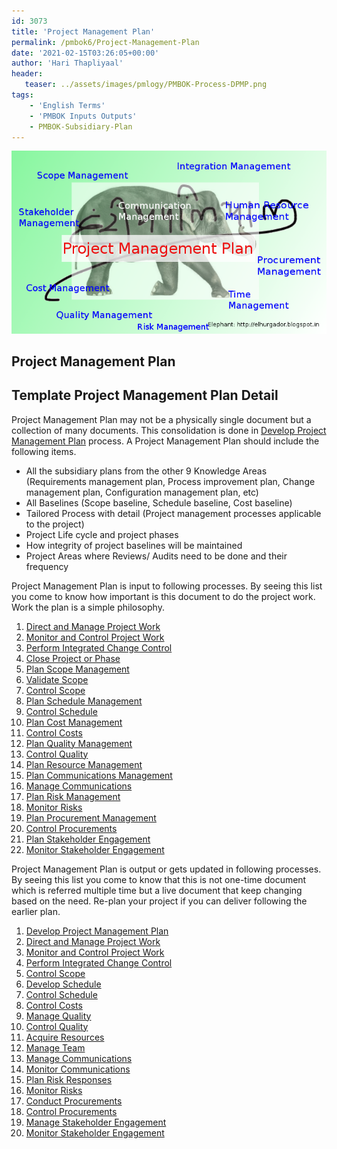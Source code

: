 ```yaml
---
id: 3073   
title: 'Project Management Plan'
permalink: /pmbok6/Project-Management-Plan
date: '2021-02-15T03:26:05+00:00'
author: 'Hari Thapliyaal'
header:
   teaser: ../assets/images/pmlogy/PMBOK-Process-DPMP.png
tags:
    - 'English Terms'
    - 'PMBOK Inputs Outputs'
    - PMBOK-Subsidiary-Plan
---
```


![](../assets/images/pmlogy/PMBOK-Process-DPMP.png)

## Project Management Plan


## Template Project Management Plan Detail

Project Management Plan may not be a physically single document but a collection of many documents. This consolidation is done in [Develop Project Management Plan](/pmbok6/Develop-Project-Management-Plan) process. A Project Management Plan should include the following items.

- All the subsidiary plans from the other 9 Knowledge Areas (Requirements management plan, Process improvement plan, Change management plan, Configuration management plan, etc)
- All Baselines (Scope baseline, Schedule baseline, Cost baseline)
- Tailored Process with detail (Project management processes applicable to the project)
- Project Life cycle and project phases
- How integrity of project baselines will be maintained
- Project Areas where Reviews/ Audits need to be done and their frequency

Project Management Plan is input to following processes. By seeing this list you come to know how important is this document to do the project work. Work the plan is a simple philosophy.

1. [Direct and Manage Project Work](/pmbok6/Direct-and-Manage-Project-Work)
2. [Monitor and Control Project Work](/pmbok6/Monitor-and-Control-Project-Work)
3. [Perform Integrated Change Control](/pmbok6/Perform-Integrated-Change-Control)
4. [Close Project or Phase](/pmbok6/Close-Project-or-Phase)
5. [Plan Scope Management](/pmbok6/Plan-Scope-Management)
6. [Validate Scope](/pmbok6/Validate-Scope)
7. [Control Scope](/pmbok6/Control-Scope)
8. [Plan Schedule Management](/pmbok6/Plan-Schedule-Management)
9. [Control Schedule](/pmbok6/Control-Schedule)
10. [Plan Cost Management](/pmbok6/Plan-Cost-Management)
11. [Control Costs](/pmbok6/Control-Costs)
12. [Plan Quality Management](/pmbok6/Plan-Quality-Management)
13. [Control Quality](/pmbok6/Control-Quality)
14. [Plan Resource Management](/pmbok6/Plan-Resource-Management)
15. [Plan Communications Management](/pmbok6/Plan-Communications-Management)
16. [Manage Communications](/pmbok6/Manage-Communications)
17. [Plan Risk Management](/pmbok6/Plan-Risk-Management)
18. [Monitor Risks](/pmbok6/Monitor-Risks)
19. [Plan Procurement Management](/pmbok6/Plan-Procurement-Management)
20. [Control Procurements](/pmbok6/Control-Procurements)
21. [Plan Stakeholder Engagement](/pmbok6/Plan-Stakeholder-Engagement)
22. [Monitor Stakeholder Engagement](/pmbok6/Monitor-Stakeholder-Engagement)

Project Management Plan is output or gets updated in following processes. By seeing this list you come to know that this is not one-time document which is referred multiple time but a live document that keep changing based on the need. Re-plan your project if you can deliver following the earlier plan.

1. [Develop Project Management Plan](/pmbok6/Develop-Project-Management-Plan)
2. [Direct and Manage Project Work](/pmbok6/Direct-and-Manage-Project-Work)
3. [Monitor and Control Project Work](/pmbok6/Monitor-and-Control-Project-Work)
4. [Perform Integrated Change Control](/pmbok6/Perform-Integrated-Change-Control)
5. [Control Scope](/pmbok6/Control-Scope)
6. [Develop Schedule](/pmbok6/Develop-Schedule)
7. [Control Schedule](/pmbok6/Control-Schedule)
8. [Control Costs](/pmbok6/Control-Costs)
9. [Manage Quality](/pmbok6/Manage-Quality)
10. [Control Quality](/pmbok6/Control-Quality)
11. [Acquire Resources](/pmbok6/Acquire-Resources)
12. [Manage Team](/pmbok6/Manage-Team)
13. [Manage Communications](/pmbok6/Manage-Communications)
14. [Monitor Communications](/pmbok6/Monitor-Communications)
15. [Plan Risk Responses](/pmbok6/Plan-Risk-Responses)
16. [Monitor Risks](/pmbok6/Monitor-Risks)
17. [Conduct Procurements](/pmbok6/Conduct-Procurements)
18. [Control Procurements](/pmbok6/Control-Procurements)
19. [Manage Stakeholder Engagement](/pmbok6/Manage-Stakeholder-Engagement)
20. [Monitor Stakeholder Engagement](/pmbok6/Monitor-Stakeholder-Engagement)

